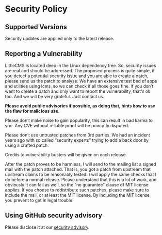 # Security Policy

## Supported Versions

Security updates are applied only to the latest release.

## Reporting a Vulnerability

LittleCMS is located deep in the Linux dependency tree. So, security issues are real and should be addressed. The proposed process is quite simple, if you detect a potential security issue and you are able to create a patch, please send us the patch to analyse. We have an extensive test bed of apps and utilities using lcms, so we can check if all those goes fine. If you don’t want to create a patch and only want to report the vulnerability, that's ok too. And we will be very grateful. Just contact us.

**Please avoid public advisories if possible, as doing that, hints how to use the flaw for malicious use**.

Please don’t make noise to gain popularity, this can result in bad karma to you. Any CVE without reliable proof will be promptly disputed.

Please don’t use untrusted patches from 3rd parties. We had an incident years ago with so called “security experts” trying to add a back door by using a crafted patch.

Credits to vulnerability busters will be given on each release

After the patch proves to be harmless, I will send to the mailing list a signed mail with the patch attached. 
That is, you got a patch from upstream that upstream claims to be reasonably tested. I will apply the same checks that I do before a normal release. 
Please understand that this is a lot of work, and obviously it can fail as well, so the “no guarantee” clause of MIT license applies. If you choose to 
redistribute such patches, please make sure to include the mail, or at least the MIT license. By including the MIT license you prevent to get in legal trouble.

## Using GitHub security advisory

Please disclose it at our [security advisory](https://github.com/mm2/Little-CMS/security/advisories/new).

